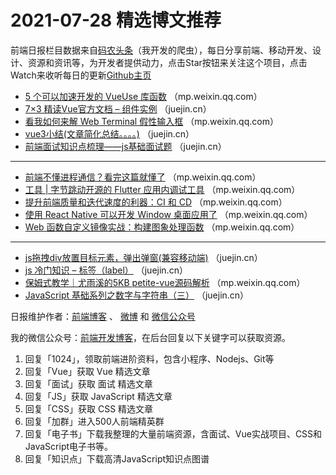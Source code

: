 # 2021-07-28 精选博文推荐

前端日报栏目数据来自[码农头条](http://hao.caibaojian.com.cn/)（我开发的爬虫），每日分享前端、移动开发、设计、资源和资讯等，为开发者提供动力，点击Star按钮来关注这个项目，点击Watch来收听每日的更新[Github主页](https://github.com/kujian/frontendDaily)
* [5 个可以加速开发的 VueUse 库函数](https://mp.weixin.qq.com/s?__biz=MzI0MDIwNTQ1Mg==&mid=2676497477&idx=1&sn=b5cefb411c2648f8c8051129fcb2b78a) （mp.weixin.qq.com）
* [7&#215;3 精读Vue官方文档 &#8211; 组件实例](https://juejin.cn/post/6989548194640166943) （juejin.cn）
* [看我如何来解 Web Terminal 假性输入框](https://mp.weixin.qq.com/s?__biz=MzU5ODYyNTkxMA==&mid=2247486965&idx=1&sn=97b6b25d318faed5094c9402753cf72a&chksm=fe4016ecc9379ffa4743375507fb01bddd9d4a0fc1692b4dbd3d76d04f0c664f46691e7c83bc&token=1738432657&lang=zh_CN#rd) （mp.weixin.qq.com）
* [vue3小结(文章简化总结。。。。)](https://juejin.cn/post/6989528167274774558) （juejin.cn）
* [前端面试知识点梳理——js基础面试题](https://juejin.cn/post/6989513100856672293) （juejin.cn）

***
* [前端不懂进程通信？看完这篇就懂了](https://mp.weixin.qq.com/s/oU2AUyFMKM0yicclZ8FC0w) （mp.weixin.qq.com）
* [工具 | 字节跳动开源的 Flutter 应用内调试工具](https://mp.weixin.qq.com/s/DLASuXu_0TzPRGtgY0P_fA) （mp.weixin.qq.com）
* [提升前端质量和迭代速度的利器：CI 和 CD](https://mp.weixin.qq.com/s/wWEd5AStkn9uEuV2JlC5-w) （mp.weixin.qq.com）
* [使用 React Native 可以开发 Window 桌面应用了](https://mp.weixin.qq.com/s/wnEQaqhhZolA9Hc-YWfOMw) （mp.weixin.qq.com）
* [Web 函数自定义镜像实战：构建图象处理函数](https://mp.weixin.qq.com/s?__biz=Mzg4NzEyMzI1NQ==&mid=2247492694&idx=1&sn=2de38670d0a5fba8bb9df26c356e6777) （mp.weixin.qq.com）

***
* [js拖拽div放置目标元素，弹出弹窗(兼容移动端)](https://juejin.cn/post/6989537410363162655) （juejin.cn）
* [js 冷门知识 &#8211; 标签（label）](https://juejin.cn/post/6989536154819231774) （juejin.cn）
* [保姆式教学｜尤雨溪的5KB petite-vue源码解析](https://mp.weixin.qq.com/s?__biz=MzI1NDU3NzM5Mg==&mid=2247487923&idx=1&sn=f30ccd44984f65d9c7ce806c17da8ed2) （mp.weixin.qq.com）
* [JavaScript 基础系列之数字与字符串（三）](https://juejin.cn/post/6989520234562453512) （juejin.cn）

日报维护作者：[前端博客](http://caibaojian.com.cn/) 、 [微博](http://weibo.com/kujian) 和 [微信公众号](https://open.weixin.qq.com/qr/code?username=caibaojian_com)

我的微信公众号：[前端开发博客](https://open.weixin.qq.com/qr/code?username=caibaojian_com)，在后台回复以下关键字可以获取资源。

1. 回复「1024」，领取前端进阶资料，包含小程序、Nodejs、Git等
2. 回复「Vue」获取 Vue 精选文章
3. 回复「面试」获取 面试 精选文章
4. 回复「JS」获取 JavaScript 精选文章
5. 回复「CSS」获取 CSS 精选文章
6. 回复「加群」进入500人前端精英群
7. 回复「电子书」下载我整理的大量前端资源，含面试、Vue实战项目、CSS和JavaScript电子书等。
8. 回复「知识点」下载高清JavaScript知识点图谱